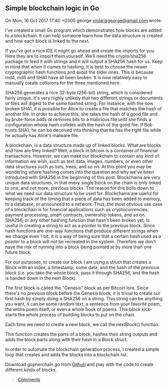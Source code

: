 ## Simple blockchain logic in Go
On Mon, 16 Oct 2017 17:40 +0300
george <violarisgeorge@gmail.com> wrote:

I've created a small Go program which demonstrates how blocks are added to a blockchain. It can help someone learn how the data structure is created and how each block is linked to the next.

If you've got a nice IDE it might go ahead and create the imports for you. Here they are to import them yourself. We'll need the crypto/sha256 package to feed it with strings and it will output a SHA256 hash for us. Keep in mind that when it comes to hashing, it is best to choose the newer cryptographic hash functions and avoid the older ones. This is because md4, md5 and SHA1 have all been broken. It is now relatively easy to manually create collisions for the three mentioned here. 

<script src="https://gist.github.com/violarisgeorge/58ad62697b63ee47620650a6f954e5b8.js"></script>

SHA256 generates a nice 32-byte (256-bit) string, which is considered fairly unique. It's very highly unlikely that two different strings or documents or files will digest to the same hashed string. For instance, with the now broken SHA1, it is possible for Alice to create a file that matches the hash of another file. In order to achieve this, she takes the hash of a good file and by brute-force adds or removes bits to a malicious file until she finds a configuration whose hash collides with the hash of the good file. If Bob trusts SHA1, he can be deceived into thinking that he has the right file while he actually has Alice's malware file.

A blockchain, is a data structure made up of linked blocks. What are blocks and how are they linked? Well, a block in bitcoin is a container of financial transactions. However, we can make our blockchain to contain any kind of information we wish, such as text data, images, numbers, or even other data structures such as lists, trees, and so on. At this point you may be wondering where hashing comes into the question and why we've been introduced with SHA256 in the beginning of this post. Blockchains are very unique data structures, in that every single block on the chain is only linked to one, and not more, previous blocks. The reason for this boils down to what we need our data structure to be used for. Blockchains are useful for keeping track of the timing that a piece of data has been added to memory, to a database, or announced to a network. Thus, the most obvious use case of a blockchain is for financial applications such as cryptocurrencies, payment processing, smart contracts, ownership tokens, and so on. SHA256, or any other hashing function that hasn't been broken yet, is useful in creating a string to act as a pointer to the previous block. Since hash functions are one-way functions that produce different strings when we change even 1 bit, it is a way of being sure that a certain hash used as a pointer to a block will not be recreated in the system. Therefore we don't have the risk of running into a block being pointed at by more than one future block.

For our purposes, to create our block I am using a struct that creates a Block with an index, a timestamp, some data, and the hash of the previous block (i.e. you take the whole block, pass it through SHA256, and the hash is handed down in the next Block).

<script src="https://gist.github.com/violarisgeorge/8e1c0a437507c9151c6ccc25682d985b.js"></script>

The first block is called the "Genesis" block as per Bitcoin lore. Since there's no previous block before the Genesis block, it is trivial to create our first hash by simply doing a SHA256 on a string. This string can be anything you want, it can be some random text, a sentence from your favorite poem, the entire poem itself, or even a whole book of poems. This block kick-starts the whole process of building blocks to put on the chain. 

Each time we need to create a new block, we call the nextBlock() function. 
<script src="https://gist.github.com/violarisgeorge/c1e82679da58151238f5f304b2b016f1.js"></script>

This function creates the parts of a block, hashes their string outputs and adds the block parts along with their hash in a Block struct. 

In order to automate the blockchain generation process, I created a simple loop that creates and adds the blocks into a blockchain list.
<script src="https://gist.github.com/violarisgeorge/8db9b40a8cb707b166ea11f814fced77.js"></script>

Download gopherchain.go from <a href="https://github.com/violarisgeorge/gopherchain/blob/master/gopherchain.go">Github</a> and play with the code to create different kinds of blocks.


> [Comments](https://github.com/violarisgeorge/violarisgeorge.github.io/issues/1)
